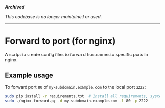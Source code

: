 ***Archived***

*This codebase is no longer maintained or used.*

---

Forward to port (for nginx)
===

A script to create config files to forward hostnames to specific ports
in nginx.

Example usage
---

To forward port `80` of `my-subdomain.example.com` to the local port `2222`:

``` bash
sudo pip install -r requirements.txt  # Install all requirements, system-wide
sudo ./nginx-forward.py -d my-subdomain.example.com -l 80 -p 2222
```
